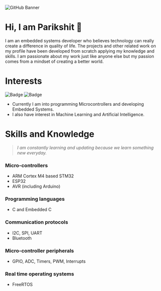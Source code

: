 ![GitHub Banner](https://user-images.githubusercontent.com/80714882/200172123-4bd162c7-ef93-4365-a4b0-0729d9a019a2.gif)

# Hi, I am Parikshit 👋

I am an embedded systems developer who believes technology can really create a difference in quality of life. The projects and other related work on my profile have been developed from scratch applying my knowledge and skills. I am passionate about my work just like anyone else but my passion comes from a mindset of creating a better world.

# Interests

![Badge](https://img.shields.io/badge/Embedded_Systems-1f6feb?style=for-the-badge)
![Badge](https://img.shields.io/badge/Machine_Learning-orange?style=for-the-badge)

- Currently I am into programming Microcontrollers and developing Embedded Systems.
- I also have interest in Machine Learning and Artificial Intelligence.

# Skills and Knowledge

> *I am constantly learning and updating because we learn something new everyday.*

### Micro-controllers 
- ARM Cortex M4 based STM32 
- ESP32 
- AVR (including Arduino)

### Programming languages 
- C and Embedded C

### Communication protocols  
- I2C, SPI, UART 
- Bluetooth

### Micro-controller peripherals 
- GPIO, ADC, Timers, PWM, Interrupts

### Real time operating systems 
- FreeRTOS
